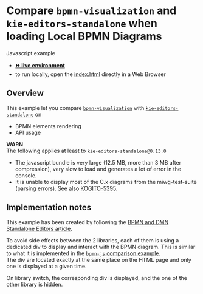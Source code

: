 # Compare `bpmn-visualization` and `kie-editors-standalone` when loading Local BPMN Diagrams

Javascript example
- [__⏩ live environment__](https://cdn.statically.io/gh/process-analytics/bpmn-visualization-examples/master/examples/misc/compare-with-kie-editors-standalone/index.html)
- to run locally, open the [index.html](index.html) directly in a Web Browser


## Overview

This example let you compare [`bpmn-visualization`](https://github.com/process-analytics/bpmn-visualization-js) with [`kie-editors-standalone`](https://github.com/kiegroup/kogito-tooling/tree/master/packages/kie-editors-standalone) on
- BPMN elements rendering
- API usage

**WARN** \
The following applies at least to `kie-editors-standalone@0.13.0`
- The javascript bundle is very large (12.5 MB, more than 3 MB after compression), very slow to load and generates a lot of error in the console.
- It is unable to display most of the C.x diagrams from the miwg-test-suite (parsing errors). See also [KOGITO-5395](https://issues.redhat.com/browse/KOGITO-5395).


## Implementation notes

This example has been created by following the [BPMN and DMN Standalone Editors article](https://blog.kie.org/2020/10/bpmn-and-dmn-standalone-editors.html).

To avoid side effects between the 2 libraries, each of them is using a dedicated div to display and interact with the BPMN
diagram. This is similar to what it is implemented in the [`bpmn-js` comparison example](../compare-with-bpmn-js/README.md). \
The div are located exactly at the same place on the HTML page and only one is displayed at a given time.

On library switch, the corresponding div is displayed, and the one of the other library is hidden.
